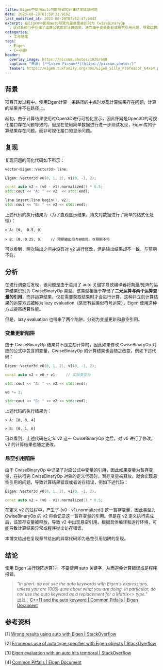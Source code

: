 ```yaml
---
title: Eigen中使用auto可能导致的计算结果错误问题
date: 2023-08-29T01:59:32.916Z
last_modified_at: 2023-08-29T07:52:47.044Z
excerpt: 在Eigen中使用auto导致向量类型被识别为 CwiseBinaryOp
  ，该对象相当于存储了运算公式而非计算结果，进而由于变量更新或悬空引用问题，导致运算结果异常，甚至报错。
categories:
  - 工作随笔
tags:
  - Eigen
  - C++陷阱
header:
  overlay_image: https://picsum.photos/1920/640
  caption: "来源: [**Lorem Picsum**](https://picsum.photos/)"
  teaser: https://eigen.tuxfamily.org/dox/Eigen_Silly_Professor_64x64.png
---
```

## 背景
项目开发过程中，使用Eigen计算一条路径的中点时发现计算结果存在问题，计算的结果并不在路径上。

起初，由于计算结果使用过Open3D进行可视化显示，因此怀疑是Open3D的可视化接口存在问题导致的。但是在使用简单数据进行进一步测试发现，Eigen库的计算结果存在问题，而非可视化接口的显示问题。

## 复现
复现问题的简化代码如下所示：
```c++
vector<Eigen::Vector3d> line;

Eigen::Vector3d v0(0, 1, 2), v1(0, -1, 2);

const auto v2 = (v0 - v1).normalized() * 0.5;
std::cout << "A: " << v2  << std::endl;

line.insert(line.begin(), v2);
std::cout << "B: " << v2 << std::endl;
```
上述代码的执行结果为（为了直观显示结果，博文对数据进行了简单的格式化处理）：
```shell
> A: [0,  0.5, 0]

> B: [0, 0.25, 0]    // 预期输出应与A相同，与预期不符
```
可以看到，两次输出之间并没有对 v2 进行修改，但是输出结果却不一致，与预期不符。

## 分析
在进行调查后发现，该问题是由于滥用了 auto 关键字导致编译器将向量/矩阵的运算结果识别为 CwiseBinaryOp 类型。该类型相当于存储了**二元运算与两个运算变量的引用**，而非运算结果，仅在需要获取结果时才会进行计算。这种非立刻计算结果的运算方式被称为 lazy evaluation（感觉有些类似符号运算），Eigen 使用这种方式提高运算性能。

但是，lazy evaluation 也带来了两个陷阱，分别为变量更新和悬空引用。

### 变量更新陷阱
由于 CwiseBinaryOp 结果并不是立刻计算的，因此如果修改 CwiseBinaryOp 对应的公式中包含的变量，CwiseBinaryOp 的计算结果也会随之改变，例如下述代码：
```c++
Eigen::Vector3d v0(0, 1, 2), v1(0, -1, 2);

const auto v2 = v0 + v1;    // 实际类型为 

std::cout << "A: " << v2 << std::endl;

v0 *= 2;

std::cout << "B: " << v2 << std::endl;
```
上述代码的执行结果为：
```shell
> A: [0, 0, 4]

> B: [0, 1, 6]
```
可以看到，上述代码在定义 v2 这一 CwiseBinaryOp 之后，对 v0 进行了修改，v2 的计算结果也随之更改。

### 悬空引用陷阱
由于 CwiseBinaryOp 中记录了对应公式中变量的引用，因此如果变量为暂存变量，在执行完 CwiseBinaryOp 对象的定义代码时，暂存变量被释放，就会出现悬空引用的问题，导致计算结果错误或者访存错误，例如下述代码：
```c++
Eigen::Vector3d v0(0, 1, 2), v1(0, -1, 2);

const auto v2 = (v0 - v1).normalized() * 0.5;
```
在定义 v2 的过程中，产生了 (v0 - v1).normalized() 这一暂存变量，因此类型为 CwiseBinaryOp 的 v2 将会记录这一暂存变量的引用。但是在 v2 定义执行完成后，该暂存变量被释放，导致 v2 中出现悬空引用。根据具体编译和运行环境，可能导致计算结果异常或程序抛出访存错误。

本博文给出在复现章节给出的异常代码即为悬空引用陷阱的复现。

## 结论
使用 Eigen 进行矩阵运算时，不要使用 auto 关键字，从而避免计算错误或是程序报错。
> *"In short: do not use the auto keywords with Eigen's expressions, unless you are 100% sure about what you are doing. In particular, do not use the auto keyword as a replacement for a Matrix<> type."*  
> 出处：[C++11 and the auto keyword \| Common Pitfalls \| Eigen Document](https://eigen.tuxfamily.org/dox/TopicPitfalls.html#title3)

## 参考资料
[1] [Wrong results using auto with Eigen \| StackOverflow](https://stackoverflow.com/questions/31099246/wrong-results-using-auto-with-eigen)

[2] [Erroneous use of auto type specifier with Eigen objects \| StackOverflow](https://stackoverflow.com/questions/58957421/erroneous-use-of-auto-type-specifier-with-eigen-objects)

[3] [Eigen evaluation with an auto hits temporal \| StackOverflow](https://stackoverflow.com/questions/72833132/eigen-evaluation-with-an-auto-hits-temporal)

[4] [Common Pitfalls \| Eigen Document](https://eigen.tuxfamily.org/dox/TopicPitfalls.html)















































































